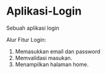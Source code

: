 # Aplikasi-Login
Sebuah aplikasi login

Alur Fitur Login:
1. Memasukkan email dan password
2. Memvalidasi masukan.
3. Menampilkan halaman home.


